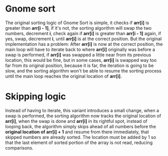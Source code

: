 # Gnome sort
The original sorting logic of Gnome Sort is simple, it checks if **arr[i]** is greater than **arr[i - 1]**, if it's not, the sorting algorithm will swap the two numbers, decrement **i**, check again if **arr[i]** is greater than **arr[i - 1]** again, if yes, swap, decrement **i**, until **arr[i]** is at the correct position. But the original implementation has a problem: After **arr[i]** is now at the correct position, the main loop will have to iterate back to where **arr[i]** originally was before a swap is performed, if **arr[i]** was swapped a little near from its previous location, this would be fine, but in some cases, **arr[i]** is swapped way too far from its original position, because it is far, the iteration is going to be slow, and the sorting algorithm won't be able to resume the sorting process until the main loop reaches the original location of **arr[i]**.

# Skipping logic
Instead of having to iterate, this variant introduces a small change, when a swap is performed, the sorting algorithm now tracks the original location of **arr[i]**, when the swap is done and **arr[i]** in its rightful spot, instead of looping back, the algorithm simply skips ahead of all numbers before the **original location of arr[i] + 1** and resume from there immediately, that skipped numbers are already sorted. The location must be added by 1 so that the last element of sorted portion of the array is not read, reducing comparisons.
